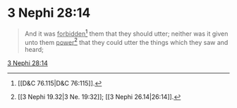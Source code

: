 # 3 Nephi 28:14

> And it was <u>forbidden</u>[^a] them that they should utter; neither was it given unto them <u>power</u>[^b] that they could utter the things which they saw and heard;

[3 Nephi 28:14](https://www.churchofjesuschrist.org/study/scriptures/bofm/3-ne/28?lang=eng&id=p14#p14)


[^a]: [[D&C 76.115|D&C 76:115]].  
[^b]: [[3 Nephi 19.32|3 Ne. 19:32]]; [[3 Nephi 26.14|26:14]].  

